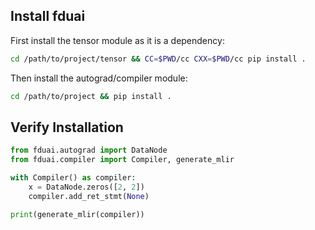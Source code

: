 ## Install fduai

First install the tensor module as it is a dependency:
```sh
cd /path/to/project/tensor && CC=$PWD/cc CXX=$PWD/cc pip install .
```

Then install the autograd/compiler module:
```sh
cd /path/to/project && pip install .
```

## Verify Installation

```py
from fduai.autograd import DataNode
from fduai.compiler import Compiler, generate_mlir

with Compiler() as compiler:
    x = DataNode.zeros([2, 2])
    compiler.add_ret_stmt(None)

print(generate_mlir(compiler))
```
